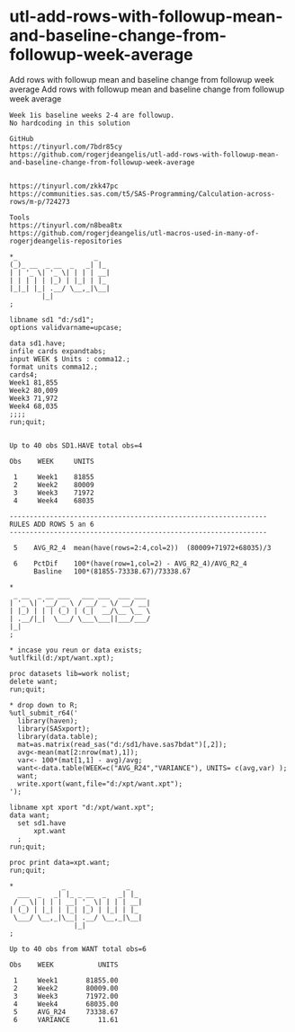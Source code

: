 # utl-add-rows-with-followup-mean-and-baseline-change-from-followup-week-average
Add rows with followup mean and baseline change from followup week average
    Add rows with followup mean and baseline change from followup week average

    Week 1is baseline weeks 2-4 are followup.
    No hardcoding in this solution

    GitHub
    https://tinyurl.com/7bdr85cy
    https://github.com/rogerjdeangelis/utl-add-rows-with-followup-mean-and-baseline-change-from-followup-week-average


    https://tinyurl.com/zkk47pc
    https://communities.sas.com/t5/SAS-Programming/Calculation-across-rows/m-p/724273

    Tools
    https://tinyurl.com/n8bea8tx
    https://github.com/rogerjdeangelis/utl-macros-used-in-many-of-rogerjdeangelis-repositories

    *_                   _
    (_)_ __  _ __  _   _| |_
    | | '_ \| '_ \| | | | __|
    | | | | | |_) | |_| | |_
    |_|_| |_| .__/ \__,_|\__|
            |_|
    ;

    libname sd1 "d:/sd1";
    options validvarname=upcase;

    data sd1.have;
    infile cards expandtabs;
    input WEEK $ Units : comma12.;
    format units comma12.;
    cards4;
    Week1 81,855
    Week2 80,009
    Week3 71,972
    Week4 68,035
    ;;;;
    run;quit;


    Up to 40 obs SD1.HAVE total obs=4

    Obs    WEEK     UNITS

     1     Week1    81855
     2     Week2    80009
     3     Week3    71972
     4     Week4    68035

    ----------------------------------------------------------------
    RULES ADD ROWS 5 an 6
    ----------------------------------------------------------------

     5    AVG_R2_4  mean(have(rows=2:4,col=2))  (80009+71972+68035)/3

     6    PctDif    100*(have(row=1,col=2) - AVG_R2_4)/AVG_R2_4
          Basline   100*(81855-73338.67)/73338.67

    *
     _ __  _ __ ___   ___ ___  ___ ___
    | '_ \| '__/ _ \ / __/ _ \/ __/ __|
    | |_) | | | (_) | (_|  __/\__ \__ \
    | .__/|_|  \___/ \___\___||___/___/
    |_|
    ;

    * incase you reun or data exists;
    %utlfkil(d:/xpt/want.xpt);

    proc datasets lib=work nolist;
    delete want;
    run;quit;

    * drop down to R;
    %utl_submit_r64('
      library(haven);
      library(SASxport);
      library(data.table);
      mat=as.matrix(read_sas("d:/sd1/have.sas7bdat")[,2]);
      avg<-mean(mat[2:nrow(mat),1]);
      var<- 100*(mat[1,1] - avg)/avg;
      want<-data.table(WEEK=c("AVG_R24","VARIANCE"), UNITS= c(avg,var) );
      want;
      write.xport(want,file="d:/xpt/want.xpt");
    ');

    libname xpt xport "d:/xpt/want.xpt";
    data want;
      set sd1.have
          xpt.want
      ;
    run;quit;

    proc print data=xpt.want;
    run;quit;

    *            _               _
      ___  _   _| |_ _ __  _   _| |_
     / _ \| | | | __| '_ \| | | | __|
    | (_) | |_| | |_| |_) | |_| | |_
     \___/ \__,_|\__| .__/ \__,_|\__|
                    |_|
    ;

    Up to 40 obs from WANT total obs=6

    Obs    WEEK           UNITS

     1     Week1       81855.00
     2     Week2       80009.00
     3     Week3       71972.00
     4     Week4       68035.00
     5     AVG_R24     73338.67
     6     VARIANCE       11.61

